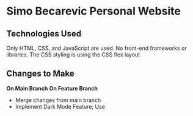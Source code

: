 # Simo Becarevic Personal Website

## Technologies Used
Only HTML, CSS, and JavaScript are used. No front-end frameworks or libraries. 
The CSS styling is using the CSS flex layout

## Changes to Make
**On Main Branch**
**On Feature Branch**
- Merge changes from main branch
- Implement Dark Mode Feature; Use <script> method but see how Forrest did it too


